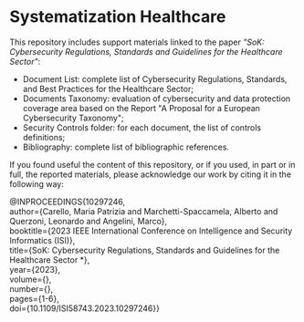 # Systematization Healthcare
This repository includes support materials linked to the paper <i>"SoK: Cybersecurity Regulations, Standards and Guidelines for the Healthcare Sector"</i>:
<ul>
<li> Document List: complete list of Cybersecurity Regulations, Standards, and Best Practices for the Healthcare Sector;</li>
<li> Documents Taxonomy: evaluation of cybersecurity and data protection coverage area based on the Report "A Proposal for a European Cybersecurity Taxonomy";</li>
<li> Security Controls folder: for each document, the list of controls definitions;</li>
<li> Bibliography: complete list of bibliographic references. </li>
</ul>
If you found useful the content of this repository, or if you used,  in part  or in full, the reported materials, please acknowledge our work by citing it in the following way: 
<br>
<p>
@INPROCEEDINGS{10297246,<br>
  author={Carello, Maria Patrizia and Marchetti-Spaccamela, Alberto and Querzoni, Leonardo and Angelini, Marco},<br>
  booktitle={2023 IEEE International Conference on Intelligence and Security Informatics (ISI)}, <br>
  title={SoK: Cybersecurity Regulations, Standards and Guidelines for the Healthcare Sector *}, <br>
  year={2023},<br>
  volume={},<br>
  number={},<br>
  pages={1-6},<br>
  doi={10.1109/ISI58743.2023.10297246}}
</p>
   
